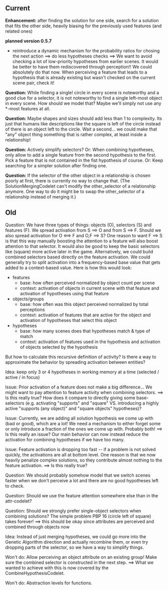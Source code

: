 ## Current

**Enhancement:** after finding the solution for one side, search for a solution that fits the other side, heavily biasing for the previously used features (and related ones)

**planned version 0.5.7**
- reintroduce a dynamic mechanism for the probability ratios for chosing the
next action ==> do less hypotheses checks
==> We want to avoid checking a lot of low-priority hypotheses from earlier scenes. It would be better to have them rediscovered through perception!! We could absolutely do that now. When perceiving a feature that leads to a hypothesis that is already existing but wasn't checked on the current scene pair, check it!

**Question:** While finding a single! circle in every scene is noteworthy and a good clue for a selector, it is not noteworthy to find a single left-most object in every scene. How should we model that? Maybe we'll simply not use any *-most features at all.

**Question:** Maybe shapes and sizes should add less than 1 to complexity. Its just that humans like descriptions like the square is left of the circle instead of there is an object left to the circle. Wait a second... we could make that "any" object thing something that is rather complex, at least inside a relationship!

**Question:** Actively simplify selectors?
Or: When combining hypotheses, only allow to add a single feature from the second hypothesis to the first. Pick a feature that is not contained in the fist hypothesis of course.
Or: Keep searching for a simpler solution after finding one.

**Question:** If the selector of the other object in a relationship is chosen poorly at first, there is currently no way to change that. (The SolutionMergingCodelet can't modify the other_selector of a relationship anymore. One way to do it might be to swap the other_selector of a relationship instead of merging it.)


## Old

Question: We have three types of things: objects (O), selectors (S) and features (F). We spread activation from S ==> O and from S ==> F. Should we also spread activation for O <==> F and O,F ==> S? One reason to want F ==> S is that this way manually boosting the attention to a feature will also boost attention to that selector. It would also be good to keep the basic selectors like (square) more active later in the game.
Alternatively, we could build combined selectors based directly on the feature activation.
We could generally try to split activation into a frequency-based base value that gets added to a context-based value. Here is how this would look:

* features
    * base: how often perceived normalized by object count per scene
    * context: activation of objects in current scene with that feature and activation of hypotheses using that feature
* objects/groups
    * base: how often was this object perceived normalized by total perceptions
    * context: activation of features that are active for the object and activation of hypotheses that select this object
* hypotheses
    * base: how many scenes does that hypotheses match & type of match
    * context: activation of features used in the hypothesis and activation of objects selected by the hypothesis

But how to calculate this recursive definition of activity? Is there a way to approximate the behavior by spreading activation between entities?




Idea: keep only 3 or 4 hypotheses in working memory at a time (selected / active / in focus)

Issue: Prior activation of a feature does not make a big difference... We might want to pay attention to feature activity when combining selectors.
==> Is this really true? How does it compare to directly giving some base-selectors (e.g. activating "supports" and "square" VS. introducing a highly active "supports (any object)" and "square objects" hypotheses)?

Issue: Currently, we are adding all solution hypothesis we come up with (bad or good), which are a lot! We need a mechanism to either forget some or only introduce a fraction of the ones we come up with. Probably both!
==> Is this really an issue? Our main behavior can now instead reduce the activation for combining hypotheses if we have too many.

Issue: Feature activation is dropping too fast -- if a problem is not solved quickly, the activations are all at bottom level. One reason is that we now heavily penalize complex solutions, so they contribute almost nothing to the feature activation.
==> Is this really true?

Question: We should probably somehow model that we switch scenes faster when we don't perceive a lot and there are no good hypotheses left to check.

Question: Should we use the feature attention somewhere else than in the attr-codelet?

Question: Should we strongly prefer single-object selectors when combining solutions? The simple problem PBP 16 (circle left of square) takes forever!
==> this should be okay since attributes are perceived and combined through objects now

Idea: Instead of just merging hypotheses, we could go more into the Genetic Algorithm direction and actually recombine them, or even try dropping parts of the selector, so we have a way to simplify things.

Won't do: Allow perceiving an object attribute on an existing group! Make sure the combined selector is constructed in the next step.
==> What we wanted to achieve with this is now covered by the CombineHypothesisCodelet.

Won't do: Abstraction levels for functions.
